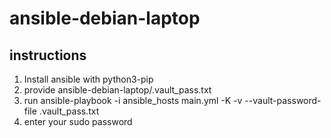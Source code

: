 # ansible-debian-laptop
## instructions
1. Install ansible with python3-pip
2. provide ansible-debian-laptop/.vault_pass.txt
3. run ansible-playbook -i ansible_hosts main.yml  -K -v --vault-password-file .vault_pass.txt
4. enter your sudo password